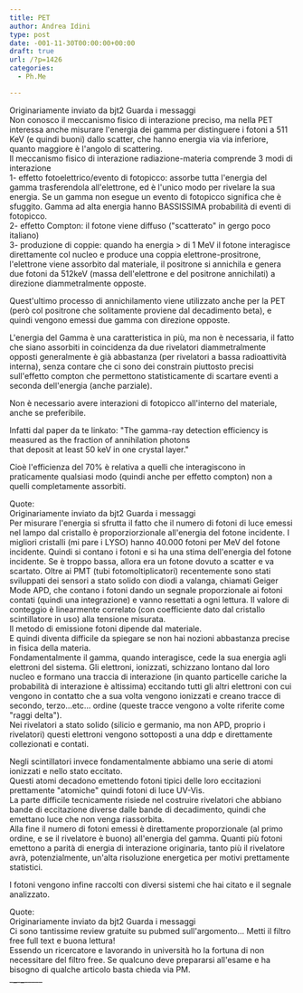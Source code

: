 ```yaml
---
title: PET
author: Andrea Idini
type: post
date: -001-11-30T00:00:00+00:00
draft: true
url: /?p=1426
categories:
  - Ph.Me

---
```

Originariamente inviato da bjt2 Guarda i messaggi  
Non conosco il meccanismo fisico di interazione preciso, ma nella PET interessa anche misurare l'energia dei gamma per distinguere i fotoni a 511 KeV (e quindi buoni) dallo scatter, che hanno energia via via inferiore, quanto maggiore è l'angolo di scattering.  
Il meccanismo fisico di interazione radiazione-materia comprende 3 modi di interazione  
1- effetto fotoelettrico/evento di fotopicco: assorbe tutta l'energia del gamma trasferendola all'elettrone, ed è l'unico modo per rivelare la sua energia. Se un gamma non esegue un evento di fotopicco significa che è sfuggito. Gamma ad alta energia hanno BASSISSIMA probabilità di eventi di fotopicco.  
2- effetto Compton: il fotone viene diffuso ("scatterato" in gergo poco italiano)  
3- produzione di coppie: quando ha energia > di 1 MeV il fotone interagisce direttamente col nucleo e produce una coppia elettrone-prositrone, l'elettrone viene assorbito dal materiale, il positrone si annichila e genera due fotoni da 512keV (massa dell'elettrone e del positrone annichilati) a direzione diammetralmente opposte.

Quest'ultimo processo di annichilamento viene utilizzato anche per la PET (però col positrone che solitamente proviene dal decadimento beta), e quindi vengono emessi due gamma con direzione opposte.

L'energia del Gamma è una caratteristica in più, ma non è necessaria, il fatto che siano assorbiti in coincidenza da due rivelatori diammetralmente opposti generalmente è già abbastanza (per rivelatori a bassa radioattività interna), senza contare che ci sono dei constrain piuttosto precisi sull'effetto compton che permettono statisticamente di scartare eventi a seconda dell'energia (anche parziale).

Non è necessario avere interazioni di fotopicco all'interno del materiale, anche se preferibile.

Infatti dal paper da te linkato: "The gamma-ray detection efficiency is measured as the fraction of annihilation photons  
that deposit at least 50 keV in one crystal layer."

Cioè l'efficienza del 70% è relativa a quelli che interagiscono in praticamente qualsiasi modo (quindi anche per effetto compton) non a quelli completamente assorbiti.

Quote:  
Originariamente inviato da bjt2 Guarda i messaggi  
Per misurare l'energia si sfrutta il fatto che il numero di fotoni di luce emessi nel lampo dal cristallo è proporziorzionale all'energia del fotone incidente. I migliori cristalli (mi pare i LYSO) hanno 40.000 fotoni per MeV del fotone incidente. Quindi si contano i fotoni e si ha una stima dell'energia del fotone incidente. Se è troppo bassa, allora era un fotone dovuto a scatter e va scartato. Oltre ai PMT (tubi fotomoltiplicatori) recentemente sono stati sviluppati dei sensori a stato solido con diodi a valanga, chiamati Geiger Mode APD, che contano i fotoni dando un segnale proporzionale ai fotoni contati (quindi una integrazione) e vanno resettati a ogni lettura. Il valore di conteggio è linearmente correlato (con coefficiente dato dal cristallo scintillatore in uso) alla tensione misurata.  
Il metodo di emissione fotoni dipende dal materiale.  
E quindi diventa difficile da spiegare se non hai nozioni abbastanza precise in fisica della materia.  
Fondamentalmente il gamma, quando interagisce, cede la sua energia agli elettroni del sistema. Gli elettroni, ionizzati, schizzano lontano dal loro nucleo e formano una traccia di interazione (in quanto particelle cariche la probabilità di interazione è altissima) eccitando tutti gli altri elettroni con cui vengono in contatto che a sua volta vengono ionizzati e creano tracce di secondo, terzo...etc... ordine (queste tracce vengono a volte riferite come "raggi delta").  
Nei rivelatori a stato solido (silicio e germanio, ma non APD, proprio i rivelatori) questi elettroni vengono sottoposti a una ddp e direttamente collezionati e contati.

Negli scintillatori invece fondamentalmente abbiamo una serie di atomi ionizzati e nello stato eccitato.  
Questi atomi decadono emettendo fotoni tipici delle loro eccitazioni prettamente "atomiche" quindi fotoni di luce UV-Vis.  
La parte difficile tecnicamente risiede nel costruire rivelatori che abbiano bande di eccitazione diverse dalle bande di decadimento, quindi che emettano luce che non venga riassorbita.  
Alla fine il numero di fotoni emessi è direttamente proporzionale (al primo ordine, e se il rivelatore è buono) all'energia del gamma. Quanti più fotoni emettono a parità di energia di interazione originaria, tanto più il rivelatore avrà, potenzialmente, un'alta risoluzione energetica per motivi prettamente statistici.

I fotoni vengono infine raccolti con diversi sistemi che hai citato e il segnale analizzato.

Quote:  
Originariamente inviato da bjt2 Guarda i messaggi  
Ci sono tantissime review gratuite su pubmed sull'argomento... Metti il filtro free full text e buona lettura!  
Essendo un ricercatore e lavorando in università ho la fortuna di non necessitare del filtro free. Se qualcuno deve prepararsi all'esame e ha bisogno di qualche articolo basta chieda via PM.  
\___\___\___\___\_____